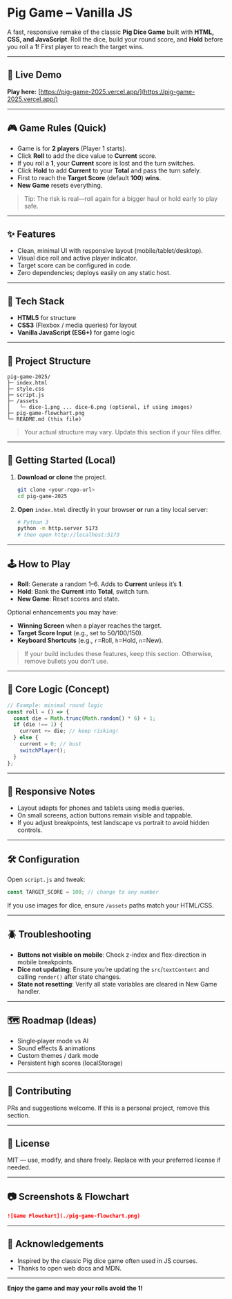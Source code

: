 # Pig Game – Vanilla JS

A fast, responsive remake of the classic **Pig Dice Game** built with **HTML, CSS, and JavaScript**. Roll the dice, build your round score, and **Hold** before you roll a **1**! First player to reach the target wins.

---

## 🔗 Live Demo

**Play here:** [https://pig-game-2025.vercel.app/](https://pig-game-2025.vercel.app/)

---

## 🎮 Game Rules (Quick)

- Game is for **2 players** (Player 1 starts).
- Click **Roll** to add the dice value to **Current** score.
- If you roll a **1**, your **Current** score is lost and the turn switches.
- Click **Hold** to add **Current** to your **Total** and pass the turn safely.
- First to reach the **Target Score** (default **100**) **wins**.
- **New Game** resets everything.

> Tip: The risk is real—roll again for a bigger haul or hold early to play safe.

---

## ✨ Features

- Clean, minimal UI with responsive layout (mobile/tablet/desktop).
- Visual dice roll and active player indicator.
- Target score can be configured in code.
- Zero dependencies; deploys easily on any static host.

---

## 🧱 Tech Stack

- **HTML5** for structure
- **CSS3** (Flexbox / media queries) for layout
- **Vanilla JavaScript (ES6+)** for game logic

---

## 📁 Project Structure

```text
pig-game-2025/
├─ index.html
├─ style.css
├─ script.js
├─ /assets
│   └─ dice-1.png ... dice-6.png (optional, if using images)
├─ pig-game-flowchart.png
└─ README.md (this file)
```

> Your actual structure may vary. Update this section if your files differ.

---

## 🚀 Getting Started (Local)

1. **Download or clone** the project.

   ```bash
   git clone <your-repo-url>
   cd pig-game-2025
   ```

2. **Open** `index.html` directly in your browser **or** run a tiny local server:

   ```bash
   # Python 3
   python -m http.server 5173
   # then open http://localhost:5173
   ```

---

## 🕹️ How to Play

- **Roll**: Generate a random 1–6. Adds to **Current** unless it’s **1**.
- **Hold**: Bank the **Current** into **Total**, switch turn.
- **New Game**: Reset scores and state.

Optional enhancements you may have:

- **Winning Screen** when a player reaches the target.
- **Target Score Input** (e.g., set to 50/100/150).
- **Keyboard Shortcuts** (e.g., `r`=Roll, `h`=Hold, `n`=New).

> If your build includes these features, keep this section. Otherwise, remove bullets you don’t use.

---

## 🧪 Core Logic (Concept)

```js
// Example: minimal round logic
const roll = () => {
  const die = Math.trunc(Math.random() * 6) + 1;
  if (die !== 1) {
    current += die; // keep risking!
  } else {
    current = 0; // bust
    switchPlayer();
  }
};
```

---

## 📱 Responsive Notes

- Layout adapts for phones and tablets using media queries.
- On small screens, action buttons remain visible and tappable.
- If you adjust breakpoints, test landscape vs portrait to avoid hidden controls.

---

## 🛠️ Configuration

Open `script.js` and tweak:

```js
const TARGET_SCORE = 100; // change to any number
```

If you use images for dice, ensure `/assets` paths match your HTML/CSS.

---

## 🪲 Troubleshooting

- **Buttons not visible on mobile**: Check z-index and flex-direction in mobile breakpoints.
- **Dice not updating**: Ensure you’re updating the `src`/`textContent` and calling `render()` after state changes.
- **State not resetting**: Verify all state variables are cleared in New Game handler.

---

## 🗺️ Roadmap (Ideas)

- Single‑player mode vs AI
- Sound effects & animations
- Custom themes / dark mode
- Persistent high scores (localStorage)

---

## 🤝 Contributing

PRs and suggestions welcome. If this is a personal project, remove this section.

---

## 📜 License

MIT — use, modify, and share freely. Replace with your preferred license if needed.

---

## 📷 Screenshots & Flowchart

```md
![Game Flowchart](./pig-game-flowchart.png)
```

---

## 🙌 Acknowledgements

- Inspired by the classic Pig dice game often used in JS courses.
- Thanks to open web docs and MDN.

---

**Enjoy the game and may your rolls avoid the 1!**
